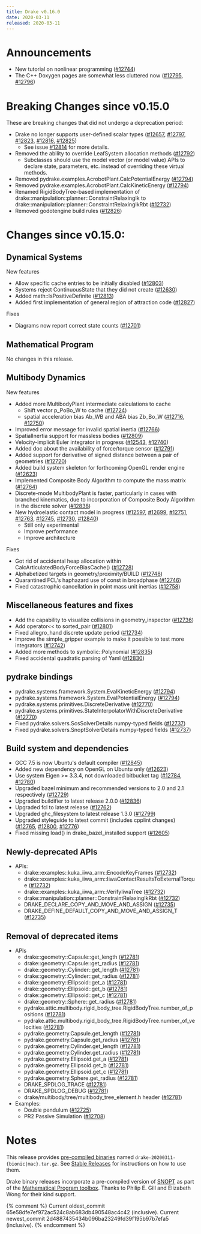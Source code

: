 ```yaml
---
title: Drake v0.16.0
date: 2020-03-11
released: 2020-03-11
---
```


# Announcements

* New tutorial on nonlinear programming ([#12744][_#12744])
* The C++ Doxygen pages are somewhat less cluttered now ([#12795][_#12795], [#12796][_#12796])

# Breaking Changes since v0.15.0

These are breaking changes that did not undergo a deprecation period:

* Drake no longer supports user-defined scalar types ([#12657][_#12657], [#12797][_#12797], [#12823][_#12823], [#12816][_#12816], [#12825][_#12825])
  * See issue [#12814][_#12814] for more details.
* Removed the ability to override LeafSystem allocation methods ([#12792][_#12792])
  * Subclasses should use the model vector (or model value) APIs to declare
    state, parameters, etc. instead of overriding these virtual methods.
* Removed pydrake.examples.AcrobotPlant.CalcPotentialEnergy ([#12794][_#12794])
* Removed pydrake.examples.AcrobotPlant.CalcKineticEnergy ([#12794][_#12794])
* Renamed RigidBodyTree-based implementation of
  drake::manipulation::planner::ConstraintRelaxingIk to
  drake::manipulation::planner::ConstraintRelaxingIkRbt ([#12732][_#12732])
* Removed godotengine build rules ([#12826][_#12826])

# Changes since v0.15.0:

## Dynamical Systems

New features

* Allow specific cache entries to be initially disabled ([#12803][_#12803])
* Systems reject ContinuousState that they did not create ([#12630][_#12630])
* Added math::IsPositiveDefinite ([#12813][_#12813])
* Added first implementation of general region of attraction code ([#12827][_#12827])

Fixes

* Diagrams now report correct state counts ([#12701][_#12701])

## Mathematical Program

No changes in this release.

## Multibody Dynamics

New features

* Added more MultibodyPlant intermediate calculations to cache
  * Shift vector p_PoBo_W to cache ([#12724][_#12724])
  * spatial acceleration bias Ab_WB and ABA bias Zb_Bo_W ([#12716][_#12716], [#12750][_#12750])
* Improved error message for invalid spatial inertia ([#12766][_#12766])
* SpatialInertia support for massless bodies ([#12809][_#12809])
* Velocity-implicit Euler integrator in progress ([#12543][_#12543], [#12740][_#12740])
* Added doc about the availability of force/torque sensor ([#12791][_#12791])
* Added support for derivative of signed distance between a pair of geometries ([#12720][_#12720])
* Added build system skeleton for forthcoming OpenGL render engine ([#12623][_#12623])
* Implemented Composite Body Algorithm to compute the mass matrix ([#12764][_#12764])
* Discrete-mode MultibodyPlant is faster, particularly in cases with branched
  kinematics, due to incorporation of Composite Body Algorithm in the discrete solver ([#12838][_#12838])
* New hydroelastic contact model in progress ([#12597][_#12597], [#12699][_#12699], [#12751][_#12751],
  [#12763][_#12763], [#12745][_#12745], [#12730][_#12730], [#12840][_#12840])
  * Still only experimental
  * Improve performance
  * Improve architecture

Fixes

* Got rid of accidental heap allocation within CalcArticulatedBodyForceBiasCache() ([#12728][_#12728])
* Alphabetized targets in geometry/proximity/BUILD ([#12748][_#12748])
* Quarantined FCL's haphazard use of const in broadphase ([#12746][_#12746])
* Fixed catastrophic cancellation in point mass unit inertias ([#12758][_#12758])

## Miscellaneous features and fixes

* Add the capability to visualize collisions in geometry_inspector ([#12736][_#12736])
* Add operator<< to sorted_pair ([#12801][_#12801])
* Fixed allegro_hand discrete update period ([#12734][_#12734])
* Improve the simple_gripper example to make it possible to test more integrators ([#12742][_#12742])
* Added more methods to symbolic::Polynomial ([#12835][_#12835])
* Fixed accidental quadratic parsing of Yaml ([#12830][_#12830])

## pydrake bindings

* pydrake.systems.framework.System.EvalKineticEnergy ([#12794][_#12794]) 
* pydrake.systems.framework.System.EvalPotentialEnergy ([#12794][_#12794]) 
* pydrake.systems.primitives.DiscreteDerivative ([#12770][_#12770])
* pydrake.systems.primitives.StateInterpolatorWithDiscreteDerivative ([#12770][_#12770])
* Fixed pydrake.solvers.ScsSolverDetails numpy-typed fields ([#12737][_#12737])
* Fixed pydrake.solvers.SnoptSolverDetails numpy-typed fields ([#12737][_#12737])

## Build system and dependencies

* GCC 7.5 is now Ubuntu's default compiler ([#12845][_#12845])
* Added new dependency on OpenGL on Ubuntu only ([#12623][_#12623])
* Use system Eigen >= 3.3.4, not downloaded bitbucket tag ([#12784][_#12784], [#12780][_#12780])
* Upgraded bazel minimum and recommended versions to 2.0 and 2.1 respectively ([#12729][_#12729])
* Upgraded buildifier to latest release 2.0.0 ([#12836][_#12836])
* Upgraded fcl to latest release ([#12762][_#12762])
* Upgraded ghc_filesystem to latest release 1.3.0 ([#12799][_#12799])
* Upgraded styleguide to latest commit (includes cpplint changes) ([#12765][_#12765], [#12800][_#12800], [#12776][_#12776])
* Fixed missing load() in drake_bazel_installed support ([#12605][_#12605])

## Newly-deprecated APIs

* APIs:
  * drake::examples::kuka_iiwa_arm::EncodeKeyFrames ([#12732][_#12732])
  * drake::examples::kuka_iiwa_arm::IiwaContactResultsToExternalTorque ([#12732][_#12732])
  * drake::examples::kuka_iiwa_arm::VerifyIiwaTree ([#12732][_#12732])
  * drake::manipulation::planner::ConstraintRelaxingIkRbt ([#12732][_#12732])
  * DRAKE_DECLARE_COPY_AND_MOVE_AND_ASSIGN ([#12735][_#12735])
  * DRAKE_DEFINE_DEFAULT_COPY_AND_MOVE_AND_ASSIGN_T ([#12735][_#12735])

## Removal of deprecated items

* APIs
  * drake::geometry::Capsule::get_length ([#12781][_#12781])
  * drake::geometry::Capsule::get_radius ([#12781][_#12781])
  * drake::geometry::Cylinder::get_length ([#12781][_#12781])
  * drake::geometry::Cylinder::get_radius ([#12781][_#12781])
  * drake::geometry::Ellipsoid::get_a ([#12781][_#12781])
  * drake::geometry::Ellipsoid::get_b ([#12781][_#12781])
  * drake::geometry::Ellipsoid::get_c ([#12781][_#12781])
  * drake::geometry::Sphere::get_radius ([#12781][_#12781])
  * pydrake.attic.multibody.rigid_body_tree.RigidBodyTree.number_of_positions ([#12781][_#12781])
  * pydrake.attic.multibody.rigid_body_tree.RigidBodyTree.number_of_velocities ([#12781][_#12781])
  * pydrake.geometry.Capsule.get_length ([#12781][_#12781])
  * pydrake.geometry.Capsule.get_radius ([#12781][_#12781])
  * pydrake.geometry.Cylinder.get_length ([#12781][_#12781])
  * pydrake.geometry.Cylinder.get_radius ([#12781][_#12781])
  * pydrake.geometry.Ellipsoid.get_a ([#12781][_#12781])
  * pydrake.geometry.Ellipsoid.get_b ([#12781][_#12781])
  * pydrake.geometry.Ellipsoid.get_c ([#12781][_#12781])
  * pydrake.geometry.Sphere.get_radius ([#12781][_#12781])
  * DRAKE_SPDLOG_TRACE ([#12781][_#12781])
  * DRAKE_SPDLOG_DEBUG ([#12781][_#12781])
  * drake/multibody/tree/multibody_tree_element.h header ([#12781][_#12781])
* Examples:
  * Double pendulum ([#12725][_#12725])
  * PR2 Passive Simulation ([#12708][_#12708])

# Notes

This release provides
[pre-compiled binaries](https://github.com/RobotLocomotion/drake/releases/tag/v0.16.0)
named ``drake-20200311-{bionic|mac}.tar.gz``. See
[Stable Releases](/from_binary.html#stable-releases) for instructions on how to use them.

Drake binary releases incorporate a pre-compiled version of
[SNOPT](https://ccom.ucsd.edu/~optimizers/solvers/snopt/) as part of the
[Mathematical Program toolbox](https://drake.mit.edu/doxygen_cxx/group__solvers.html).
Thanks to Philip E. Gill and Elizabeth Wong for their kind support.

[_#12543]: https://github.com/RobotLocomotion/drake/pull/12543
[_#12597]: https://github.com/RobotLocomotion/drake/pull/12597
[_#12605]: https://github.com/RobotLocomotion/drake/pull/12605
[_#12623]: https://github.com/RobotLocomotion/drake/pull/12623
[_#12630]: https://github.com/RobotLocomotion/drake/pull/12630
[_#12657]: https://github.com/RobotLocomotion/drake/pull/12657
[_#12699]: https://github.com/RobotLocomotion/drake/pull/12699
[_#12701]: https://github.com/RobotLocomotion/drake/pull/12701
[_#12708]: https://github.com/RobotLocomotion/drake/pull/12708
[_#12716]: https://github.com/RobotLocomotion/drake/pull/12716
[_#12720]: https://github.com/RobotLocomotion/drake/pull/12720
[_#12724]: https://github.com/RobotLocomotion/drake/pull/12724
[_#12725]: https://github.com/RobotLocomotion/drake/pull/12725
[_#12728]: https://github.com/RobotLocomotion/drake/pull/12728
[_#12729]: https://github.com/RobotLocomotion/drake/pull/12729
[_#12730]: https://github.com/RobotLocomotion/drake/pull/12730
[_#12732]: https://github.com/RobotLocomotion/drake/pull/12732
[_#12734]: https://github.com/RobotLocomotion/drake/pull/12734
[_#12735]: https://github.com/RobotLocomotion/drake/pull/12735
[_#12736]: https://github.com/RobotLocomotion/drake/pull/12736
[_#12737]: https://github.com/RobotLocomotion/drake/pull/12737
[_#12740]: https://github.com/RobotLocomotion/drake/pull/12740
[_#12742]: https://github.com/RobotLocomotion/drake/pull/12742
[_#12744]: https://github.com/RobotLocomotion/drake/pull/12744
[_#12745]: https://github.com/RobotLocomotion/drake/pull/12745
[_#12746]: https://github.com/RobotLocomotion/drake/pull/12746
[_#12748]: https://github.com/RobotLocomotion/drake/pull/12748
[_#12750]: https://github.com/RobotLocomotion/drake/pull/12750
[_#12751]: https://github.com/RobotLocomotion/drake/pull/12751
[_#12758]: https://github.com/RobotLocomotion/drake/pull/12758
[_#12762]: https://github.com/RobotLocomotion/drake/pull/12762
[_#12763]: https://github.com/RobotLocomotion/drake/pull/12763
[_#12764]: https://github.com/RobotLocomotion/drake/pull/12764
[_#12765]: https://github.com/RobotLocomotion/drake/pull/12765
[_#12766]: https://github.com/RobotLocomotion/drake/pull/12766
[_#12770]: https://github.com/RobotLocomotion/drake/pull/12770
[_#12776]: https://github.com/RobotLocomotion/drake/pull/12776
[_#12780]: https://github.com/RobotLocomotion/drake/pull/12780
[_#12781]: https://github.com/RobotLocomotion/drake/pull/12781
[_#12784]: https://github.com/RobotLocomotion/drake/pull/12784
[_#12791]: https://github.com/RobotLocomotion/drake/pull/12791
[_#12792]: https://github.com/RobotLocomotion/drake/pull/12792
[_#12794]: https://github.com/RobotLocomotion/drake/pull/12794
[_#12795]: https://github.com/RobotLocomotion/drake/pull/12795
[_#12796]: https://github.com/RobotLocomotion/drake/pull/12796
[_#12797]: https://github.com/RobotLocomotion/drake/pull/12797
[_#12799]: https://github.com/RobotLocomotion/drake/pull/12799
[_#12800]: https://github.com/RobotLocomotion/drake/pull/12800
[_#12801]: https://github.com/RobotLocomotion/drake/pull/12801
[_#12803]: https://github.com/RobotLocomotion/drake/pull/12803
[_#12809]: https://github.com/RobotLocomotion/drake/pull/12809
[_#12813]: https://github.com/RobotLocomotion/drake/pull/12813
[_#12814]: https://github.com/RobotLocomotion/drake/pull/12814
[_#12816]: https://github.com/RobotLocomotion/drake/pull/12816
[_#12823]: https://github.com/RobotLocomotion/drake/pull/12823
[_#12825]: https://github.com/RobotLocomotion/drake/pull/12825
[_#12826]: https://github.com/RobotLocomotion/drake/pull/12826
[_#12827]: https://github.com/RobotLocomotion/drake/pull/12827
[_#12830]: https://github.com/RobotLocomotion/drake/pull/12830
[_#12835]: https://github.com/RobotLocomotion/drake/pull/12835
[_#12836]: https://github.com/RobotLocomotion/drake/pull/12836
[_#12838]: https://github.com/RobotLocomotion/drake/pull/12838
[_#12840]: https://github.com/RobotLocomotion/drake/pull/12840
[_#12845]: https://github.com/RobotLocomotion/drake/pull/12845

{% comment %}
Current oldest_commit 65e58dfe7ef972ac524c8ab683db490548ac4c42 (inclusive).
Current newest_commit 2d4887435434b096ba23249fd39f195b97b7efa5 (inclusive).
{% endcomment %}
